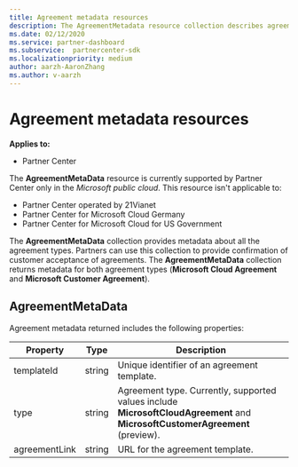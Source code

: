 ```yaml
---
title: Agreement metadata resources
description: The AgreementMetadata resource collection describes agreement types that partners can use to provide confirmation of customer acceptance.
ms.date: 02/12/2020
ms.service: partner-dashboard
ms.subservice:  partnercenter-sdk
ms.localizationpriority: medium
author: aarzh-AaronZhang
ms.author: v-aarzh
---
```


# Agreement metadata resources

**Applies to:**

- Partner Center

The **AgreementMetaData** resource is currently supported by Partner Center only in the *Microsoft public cloud*. This resource isn't applicable to:

- Partner Center operated by 21Vianet
- Partner Center for Microsoft Cloud Germany
- Partner Center for Microsoft Cloud for US Government

The **AgreementMetaData** collection provides metadata about all the agreement types. Partners can use this collection to provide confirmation of customer acceptance of agreements. The **AgreementMetaData** collection returns metadata for both agreement types (**Microsoft Cloud Agreement** and **Microsoft Customer Agreement**).

## AgreementMetaData

Agreement metadata returned includes the following properties:

| Property      | Type               | Description                                                                       |
|---------------|--------------------|-----------------------------------------------------------------------------------|
| templateId    | string             | Unique identifier of an agreement template.                                       |
| type          | string             | Agreement type. Currently, supported values include **MicrosoftCloudAgreement** and **MicrosoftCustomerAgreement** (preview). |
| agreementLink | string             | URL for the agreement template.                                                    |
